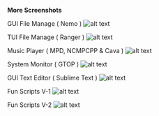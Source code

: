 **More Screenshots**

GUI File Manage ( Nemo )
![alt text](https://github.com/lalantham/dotfiles/blob/master/Screens/file-manager-gui.png)

TUI File Manage ( Ranger )
![alt text](https://github.com/lalantham/dotfiles/blob/master/Screens/file-manager-tui.png)

Music Player ( MPD, NCMPCPP & Cava )
![alt text](https://github.com/lalantham/dotfiles/blob/master/Screens/music-player.png)

System Monitor ( GTOP )
![alt text](https://github.com/lalantham/dotfiles/blob/master/Screens/gtop-system-monitor.png)

GUI Text Editor ( Sublime Text )
![alt text](https://github.com/lalantham/dotfiles/blob/master/Screens/sublime-text.png)

Fun Scripts V-1
![alt text](https://github.com/lalantham/dotfiles/blob/master/Screens/fun-scripts-vol-1.png)

Fun Scripts V-2
![alt text](https://github.com/lalantham/dotfiles/blob/master/Screens/fun-scripts-vol-2.png)
